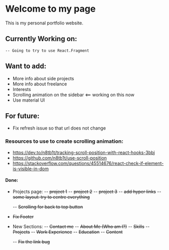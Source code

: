 # Welcome to my page

This is my personal portfolio website.

## Currently Working on:

    -- Going to try to use React.Fragment

## Want to add:

-   More info about side projects
-   More info about freelance
-   Interests
-   Scrolling animation on the sidebar <== working on this now
-   Use material UI

## For future:

-   Fix refresh issue so that url does not change

### Resources to use to create scrolling animation:

-   https://dev.to/n8tb1t/tracking-scroll-position-with-react-hooks-3bbj
-   https://github.com/n8tb1t/use-scroll-position
-   https://stackoverflow.com/questions/45514676/react-check-if-element-is-visible-in-dom

#### Done:

-   Projects page:
    -- ~~project 1~~
    -- ~~project 2~~
    -- ~~project 3~~
    -- ~~add hyper links~~
    -- ~~some layout: try to centre everything~~

    -- ~~Scrolling for back to top button~~

-   ~~Fix Footer~~

-   New Sections:
    -- ~~Contact me~~
    -- ~~About Me (Who am I?)~~
    -- ~~Skills~~
    -- ~~Projects~~
    -- ~~Work Experience~~
    -- ~~Education~~
    -- ~~Content~~

    -- ~~Fix the link bug~~
